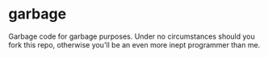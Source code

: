 garbage
=============

Garbage code for garbage purposes. Under no circumstances should you fork this repo, otherwise you'll be an even more inept programmer than me.
